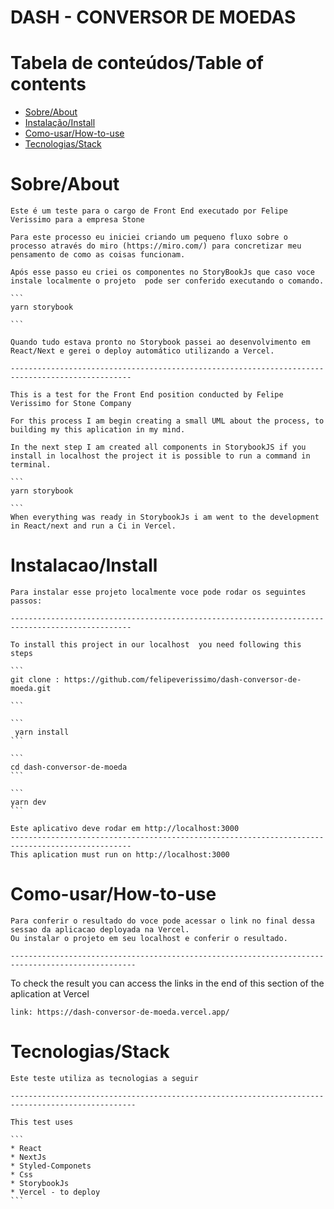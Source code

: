 # DASH - CONVERSOR DE MOEDAS

# Tabela de conteúdos/Table of contents

<!--ts-->

- [Sobre/About](#Sobre/About)
- [Instalação/Install](#Instalacao/Install)
- [Como-usar/How-to-use](#Como-usar/How-to-use)
- [Tecnologias/Stack](#Tecnologias/Stack)
<!--te-->

# Sobre/About

    Este é um teste para o cargo de Front End executado por Felipe Verissimo para a empresa Stone

    Para este processo eu iniciei criando um pequeno fluxo sobre o processo através do miro (https://miro.com/) para concretizar meu pensamento de como as coisas funcionam.

    Após esse passo eu criei os componentes no StoryBookJs que caso voce instale localmente o projeto  pode ser conferido executando o comando.

    ```
    yarn storybook

    ```

    Quando tudo estava pronto no Storybook passei ao desenvolvimento em React/Next e gerei o deploy automático utilizando a Vercel.

    -------------------------------------------------------------------------------------------------

    This is a test for the Front End position conducted by Felipe Verissimo for Stone Company

    For this process I am begin creating a small UML about the process, to building my this aplication in my mind.

    In the next step I am created all components in StorybookJS if you install in localhost the project it is possible to run a command in terminal.

    ```
    yarn storybook

    ```
    When everything was ready in StorybookJs i am went to the development in React/next and run a Ci in Vercel.

# Instalacao/Install

    Para instalar esse projeto localmente voce pode rodar os seguintes passos:

    -------------------------------------------------------------------------------------------------

    To install this project in our localhost  you need following this steps

    ```
    git clone : https://github.com/felipeverissimo/dash-conversor-de-moeda.git

    ```

    ```
     yarn install
    ```

    ```
    cd dash-conversor-de-moeda
    ```

    ```
    yarn dev
    ```

    Este aplicativo deve rodar em http://localhost:3000
    -------------------------------------------------------------------------------------------------
    This aplication must run on http://localhost:3000

# Como-usar/How-to-use

    Para conferir o resultado do voce pode acessar o link no final dessa sessao da aplicacao deployada na Vercel.
    Ou instalar o projeto em seu localhost e conferir o resultado.

    --------------------------------------------------------------------------------------------------

To check the result you can access the links in the end of this section of the aplication at Vercel

    link: https://dash-conversor-de-moeda.vercel.app/

# Tecnologias/Stack

    Este teste utiliza as tecnologias a seguir

    --------------------------------------------------------------------------------------------------

    This test uses

    ```
    * React
    * NextJs
    * Styled-Componets
    * Css
    * StorybookJs
    * Vercel - to deploy
    ```
